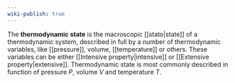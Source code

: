 ```yaml
---
wiki-publish: true
---
```

The **thermodynamic state** is the macroscopic [[stato|state]] of a thermodynamic system, described in full by a number of thermodynamic variables, like [[pressure]], volume, [[temperature]] or others. These variables can be either [[Intensive property|intensive]] or [[Extensive property|extensive]]. Thermodynamic state is most commonly described in function of pressure $P$, volume $V$ and temperature $T$.